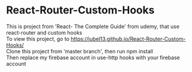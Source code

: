 # React-Router-Custom-Hooks
This is project from 'React- The Complete Guide' from udemy, that use react-router and custom hooks </br>
To view this project, go to https://jubel13.github.io/React-Router-Custom-Hooks/ </br>
Clone this project from 'master branch', then run npm install </br>
Then replace my firebase account in use-http hooks with your firebase account

